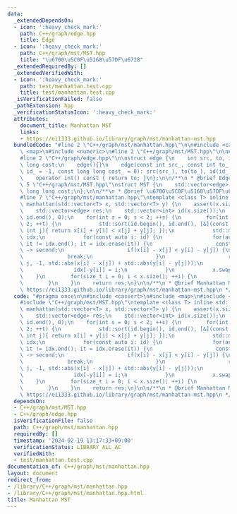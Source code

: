 ```yaml
---
data:
  _extendedDependsOn:
  - icon: ':heavy_check_mark:'
    path: C++/graph/edge.hpp
    title: Edge
  - icon: ':heavy_check_mark:'
    path: C++/graph/mst/MST.hpp
    title: "\u6700\u5C0F\u5168\u57DF\u6728"
  _extendedRequiredBy: []
  _extendedVerifiedWith:
  - icon: ':heavy_check_mark:'
    path: test/manhattan.test.cpp
    title: test/manhattan.test.cpp
  _isVerificationFailed: false
  _pathExtension: hpp
  _verificationStatusIcon: ':heavy_check_mark:'
  attributes:
    document_title: Manhattan MST
    links:
    - https://ei1333.github.io/library/graph/mst/manhattan-mst.hpp
  bundledCode: "#line 2 \"C++/graph/mst/manhattan.hpp\"\n\n#include <cassert>\n#include\
    \ <map>\n#include <numeric>\n#line 2 \"C++/graph/mst/MST.hpp\"\n\n#include <vector>\n\
    #line 2 \"C++/graph/edge.hpp\"\n\nstruct edge {\n    int src, to, id;\n    long\
    \ long cost;\n    edge(){}\n    edge(const int src_, const int to_, const int\
    \ id_ = -1, const long long cost_ = 0): src(src_), to(to_), id(id_), cost(cost_){}\n\
    \    operator int() const { return to; }\n};\n\n/**\n * @brief Edge\n */\n#line\
    \ 5 \"C++/graph/mst/MST.hpp\"\nstruct MST {\n    std::vector<edge> tree;\n   \
    \ long long cost;\n};\n\n/**\n * @brief \u6700\u5C0F\u5168\u57DF\u6728\n */\n\
    #line 7 \"C++/graph/mst/manhattan.hpp\"\ntemplate <class T> inline std::vector<edge>\
    \ manhattan(std::vector<T> x, std::vector<T> y) {\n    assert(x.size() == y.size());\n\
    \    std::vector<edge> res;\n    std::vector<int> id(x.size());\n    std::iota(id.begin(),\
    \ id.end(), 0);\n    for(int s = 0; s < 2; ++s) {\n        for(int t = 0; t <\
    \ 2; ++t) {\n            std::sort(id.begin(), id.end(), [&](const int i, const\
    \ int j){ return x[i] + y[i] < x[j] + y[j]; });\n            std::map<T, int>\
    \ idx;\n            for(const auto i: id) {\n                for(auto it = idx.lower_bound(-y[i]);\
    \ it != idx.end(); it = idx.erase(it)) {\n                    const int j = it\
    \ -> second;\n                    if(x[i] - x[j] < y[i] - y[j]) {\n          \
    \              break;\n                    }\n                    res.emplace_back(i,\
    \ j, -1, std::abs(x[i] - x[j]) + std::abs(y[i] - y[j]));\n                }\n\
    \                idx[-y[i]] = i;\n            }\n            x.swap(y);\n    \
    \    }\n        for(size_t i = 0; i < x.size(); ++i) {\n            x[i] *= -1;\n\
    \        }\n    }\n    return res;\n}\n\n/**\n * @brief Manhattan MST\n * @see\
    \ https://ei1333.github.io/library/graph/mst/manhattan-mst.hpp\n */\n"
  code: "#pragma once\n\n#include <cassert>\n#include <map>\n#include <numeric>\n\
    #include \"C++/graph/mst/MST.hpp\"\ntemplate <class T> inline std::vector<edge>\
    \ manhattan(std::vector<T> x, std::vector<T> y) {\n    assert(x.size() == y.size());\n\
    \    std::vector<edge> res;\n    std::vector<int> id(x.size());\n    std::iota(id.begin(),\
    \ id.end(), 0);\n    for(int s = 0; s < 2; ++s) {\n        for(int t = 0; t <\
    \ 2; ++t) {\n            std::sort(id.begin(), id.end(), [&](const int i, const\
    \ int j){ return x[i] + y[i] < x[j] + y[j]; });\n            std::map<T, int>\
    \ idx;\n            for(const auto i: id) {\n                for(auto it = idx.lower_bound(-y[i]);\
    \ it != idx.end(); it = idx.erase(it)) {\n                    const int j = it\
    \ -> second;\n                    if(x[i] - x[j] < y[i] - y[j]) {\n          \
    \              break;\n                    }\n                    res.emplace_back(i,\
    \ j, -1, std::abs(x[i] - x[j]) + std::abs(y[i] - y[j]));\n                }\n\
    \                idx[-y[i]] = i;\n            }\n            x.swap(y);\n    \
    \    }\n        for(size_t i = 0; i < x.size(); ++i) {\n            x[i] *= -1;\n\
    \        }\n    }\n    return res;\n}\n\n/**\n * @brief Manhattan MST\n * @see\
    \ https://ei1333.github.io/library/graph/mst/manhattan-mst.hpp\n */"
  dependsOn:
  - C++/graph/mst/MST.hpp
  - C++/graph/edge.hpp
  isVerificationFile: false
  path: C++/graph/mst/manhattan.hpp
  requiredBy: []
  timestamp: '2024-02-19 13:17:33+09:00'
  verificationStatus: LIBRARY_ALL_AC
  verifiedWith:
  - test/manhattan.test.cpp
documentation_of: C++/graph/mst/manhattan.hpp
layout: document
redirect_from:
- /library/C++/graph/mst/manhattan.hpp
- /library/C++/graph/mst/manhattan.hpp.html
title: Manhattan MST
---
```

